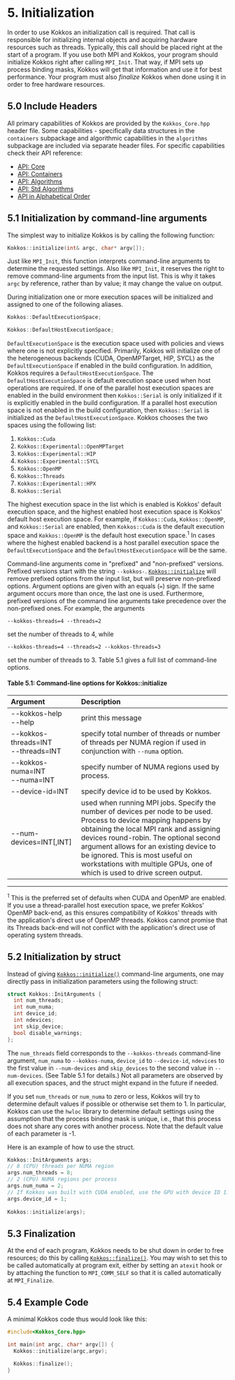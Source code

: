 # 5. Initialization

In order to use Kokkos an initialization call is required. That call is responsible for initializing internal objects and acquiring hardware resources such as threads. Typically, this call should be placed right at the start of a program. If you use both MPI and Kokkos, your program should initialize Kokkos right after calling `MPI_Init`. That way, if MPI sets up process binding masks, Kokkos will get that information and use it for best performance. Your program must also _finalize_ Kokkos when done using it in order to free hardware resources.

## 5.0 Include Headers

All primary capabilities of Kokkos are provided by the `Kokkos_Core.hpp` header file. 
Some capabilities - specifically data structures in the `containers` subpackage and algorithmic capabilities in the `algorithms` subpackage are included via separate header files.
For specific capabilities check their API reference:
- [API: Core](../API/core-index)
- [API: Containers](../API/containers-index)
- [API: Algorithms](../API/algorithms-index)
- [API: Std Algorithms](../API/std-algorithms-index)
- [API in Alphabetical Order](../API/alphabetical)

## 5.1 Initialization by command-line arguments

The simplest way to initialize Kokkos is by calling the following function:
```c++
Kokkos::initialize(int& argc, char* argv[]); 
```
Just like `MPI_Init`, this function interprets command-line arguments to determine the requested settings. Also like `MPI_Init`, it reserves the right to remove command-line arguments from the input list. This is why it takes `argc` by reference, rather than by value; it may change the value on output.

During initialization one or more execution spaces will be initialized and assigned to one of the following aliases.
 
```c++
Kokkos::DefaultExecutionSpace;
```
```c++
Kokkos::DefaultHostExecutionSpace;
```

`DefaultExecutionSpace` is the execution space used with policies and views where one is not explicitly specified.  Primarily, Kokkos will initialize one of the heterogeneous backends (CUDA, OpenMPTarget, HIP, SYCL) as the `DefaultExecutionSpace` if enabled in the build configuration.  In addition, Kokkos requires a `DefaultHostExecutionSpace`.  The `DefaultHostExecutionSpace` is default execution space used when host operations are required.  If one of the parallel host execution spaces are enabled in the build environment then `Kokkos::Serial` is only initialized if it is explicitly enabled in the build configuration.  If a parallel host execution space is not enabled in the build configuration, then `Kokkos::Serial` is initialized as the `DefaultHostExecutionSpace`. 
Kokkos chooses the two spaces using the following list:

1. `Kokkos::Cuda`
2. `Kokkos::Experimental::OpenMPTarget`
3. `Kokkos::Experimental::HIP`
4. `Kokkos::Experimental::SYCL`
5. `Kokkos::OpenMP`
6. `Kokkos::Threads`
7. `Kokkos::Experimental::HPX`
8. `Kokkos::Serial`

The highest execution space in the list which is enabled is Kokkos' default execution space, and the highest enabled host execution space is Kokkos' default host execution space. For example, if  `Kokkos::Cuda`, `Kokkos::OpenMP`, and `Kokkos::Serial` are enabled, then `Kokkos::Cuda` is the default execution space and `Kokkos::OpenMP` is the default host execution space.<sup>1</sup>  In cases where the highest enabled backend is a host parallel execution space the `DefaultExecutionSpace` and the `DefaultHostExecutionSpace` will be the same.

Command-line arguments come in "prefixed" and "non-prefixed" versions. Prefixed versions start with the string `--kokkos-`. [`Kokkos::initialize`](../API/core/initialize_finalize/initialize) will remove prefixed options from the input list, but will preserve non-prefixed options. Argument options are given with an equals (`=`) sign. If the same argument occurs more than once, the last one is used. Furthermore, prefixed versions of the command line arguments take precedence over the non-prefixed ones. For example, the arguments

    --kokkos-threads=4 --threads=2

set the number of threads to 4, while

    --kokkos-threads=4 --threads=2 --kokkos-threads=3

set the number of threads to 3. Table 5.1 gives a full list of command-line options.

#### Table 5.1: Command-line options for Kokkos::initialize

Argument | Description
:---      | :---
--kokkos-help  <br/> --help   | print this message
--kokkos-threads=INT <br/> --threads=INT  | specify total number of threads or number of threads per NUMA region if used in conjunction with `--numa` option.
--kokkos-numa=INT <br/> --numa=INT | specify number of NUMA regions used by process. 
--device-id=INT | specify device id to be used by Kokkos. 
--num-devices=INT[,INT] | used when running MPI jobs. Specify the number of devices per node to be used. Process to device mapping happens by obtaining the local MPI rank and assigning devices round-robin. The optional second argument allows for an existing device to be ignored. This is most useful on workstations with multiple GPUs, one of which is used to drive screen output.

***
<sup>1</sup> This is the preferred set of defaults when CUDA and OpenMP are enabled. If you use a thread-parallel host execution space, we prefer Kokkos' OpenMP back-end, as this ensures compatibility of Kokkos' threads with the application's direct use of OpenMP threads. Kokkos cannot promise that its Threads back-end will not conflict with the application's direct use of operating system threads.

## 5.2 Initialization by struct

Instead of giving [`Kokkos::initialize()`](../API/core/initialize_finalize/initialize) command-line arguments, one may directly pass in initialization parameters using the following struct:

```c++
struct Kokkos::InitArguments {
  int num_threads;
  int num_numa;
  int device_id;
  int ndevices;
  int skip_device;
  bool disable_warnings;
};
```
The `num_threads` field corresponds to the `--kokkos-threads` command-line argument, `num_numa` to `--kokkos-numa`, `device_id` to `--device-id`, `ndevices` to the first value in `--num-devices` and `skip_devices` to the second value in `--num-devices`. (See Table 5.1 for details.) Not all parameters are observed by all execution spaces, and the struct might expand in the future if needed.

If you set `num_threads` or `num_numa` to zero or less, Kokkos will try to determine default values if possible or otherwise set them to 1. In particular, Kokkos can use the `hwloc` library to determine default settings using the assumption that the process binding mask is unique, i.e., that this process does not share any cores with another process. Note that the default value of each parameter is -1.

Here is an example of how to use the struct.

```c++
Kokkos::InitArguments args;
// 8 (CPU) threads per NUMA region
args.num_threads = 8;
// 2 (CPU) NUMA regions per process
args.num_numa = 2;
// If Kokkos was built with CUDA enabled, use the GPU with device ID 1.
args.device_id = 1;
    
Kokkos::initialize(args);
```

## 5.3 Finalization

At the end of each program, Kokkos needs to be shut down in order to free resources; do this by calling [`Kokkos::finalize()`](../API/core/initialize_finalize/finalize). You may wish to set this to be called automatically at program exit, either by setting an `atexit` hook or by attaching the function to `MPI_COMM_SELF` so that it is called automatically at `MPI_Finalize`.

## 5.4 Example Code

A minimal Kokkos code thus would look like this:

```c++
#include<Kokkos_Core.hpp>

int main(int argc, char* argv[]) {
  Kokkos::initialize(argc,argv);

  Kokkos::finalize();
}
```
